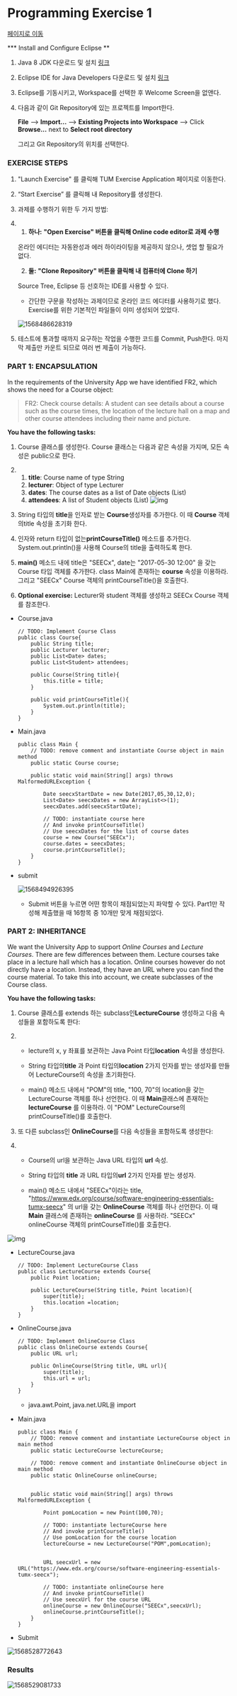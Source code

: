 # Programming Exercise 1

[페이지로 이동](https://courses.edx.org/courses/course-v1:TUMx+SEECx+1T2018/courseware/66ff53b993894fcea837c84de9a437dc/5d288f9bcff945828ed188aac9f921cc/3?activate_block_id=block-v1%3ATUMx%2BSEECx%2B1T2018%2Btype%40vertical%2Bblock%40b6a7f5a55615456a88fccebbf506b2ba)



*** Install and Configure Eclipse **

1. Java 8 JDK 다운로드 및 설치 [링크](http://www.oracle.com/technetwork/java/javase/downloads/index.html)

2. Eclipse IDE for Java Developers 다운로드 및 설치 [링크](https://www.eclipse.org/downloads/eclipse-packages)

3. Eclipse를 기동시키고, Workspace를 선택한 후 Welcome Screen을 없앤다.

4. 다음과 같이 Git Repository에 있는 프로젝트를 Import한다.

   **File** --> **Import...** --> **Existing Projects into Workspace** --> Click **Browse...** next to **Select root directory**

   그리고 Git Repository의 위치를 선택한다.





### EXERCISE STEPS

1. "Launch Exercise" 를 클릭해 TUM Exercise Application 페이지로 이동한다.

2.  “Start Exercise” 를 클릭해 내 Repository를 생성한다.

3. 과제를 수행하기 위한 두 가지 방법:

4. 1) **하나:** **"Open Exercise" 버튼을 클릭해 Online code editor로 과제 수행** 

   온라인 에디터는 자동완성과 에러 하이라이팅을 제공하지 않으나, 셋업 할 필요가 없다. 

   2) **둘:** **"Clone Repository" 버튼을 클릭해 내 컴퓨터에 Clone 하기** 

   Source Tree, Eclipse 등 선호하는 IDE를 사용할 수 있다.

   - 간단한 구문을 작성하는 과제이므로 온라인 코드 에디터를 사용하기로 했다. Exercise를 위한 기본적인 파일들이 이미 생성되어 있었다.

   ![1568486628319](../img/ex_03_01.png)

5. 테스트에 통과할 때까지 요구하는 작업을 수행한 코드를 Commit, Push한다. 마지막 제출만 카운트 되므로 여러 번 제출이 가능하다.





### PART 1: ENCAPSULATION

In the requirements of the University App we have identified FR2, which shows the need for a Course object:

> FR2: Check course details: A student can see details about a course such as the course times, the location of the lecture hall on a map and other course attendees including their name and picture.

**You have the following tasks:**

1. Course 클래스를 생성한다. Course 클래스는 다음과 같은 속성을 가지며, 모든 속성은 public으로 한다.

2. 1. **title**: Course name of type String
   2. **lecturer**: Object of type Lecturer
   3. **dates**: The course dates as a list of Date objects (List<Date>)
   4. **attendees**: A list of Student objects (List<Student>)
      ![img](https://studio.edge.edx.org/asset-v1:TUM+IN1504+2016+type@asset+block@OOP1Exercise_1.png)

3. String 타입의 **title**을 인자로 받는 **Course**생성자를 추가한다. 이 때 **Course** 객체의title 속성을 초기화 한다. 

4. 인자와 return 타입이 없는**printCourseTitle()** 메소드를 추가한다. System.out.println()을 사용해 Course의 title을 출력하도록 한다.

5. **main()** 메소드 내에 title은 "SEECx", date는 "2017-05-30 12:00" 을 갖는 Course 타입 객체를 추가한다. class Main에 존재하는 **course** 속성을 이용하라. 그리고 "SEECx" Course 객체의 printCourseTitle()을 호출한다.

6. **Optional exercise:** Lecturer와 student 객체를 생성하고 SEECx Course 객체를 참조한다.

- Course.java

  ```
  // TODO: Implement Course Class
  public class Course{
      public String title;
      public Lecturer lecturer;
      public List<Date> dates;
      public List<Student> attendees;
      
      public Course(String title){
          this.title = title;
      }
      
      public void printCourseTitle(){
          System.out.println(title);
      }
  }
  ```

- Main.java

  ```
  public class Main {
      // TODO: remove comment and instantiate Course object in main method
      public static Course course;
  
      public static void main(String[] args) throws MalformedURLException {
  
          Date seecxStartDate = new Date(2017,05,30,12,0);
          List<Date> seecxDates = new ArrayList<>(1);
          seecxDates.add(seecxStartDate);
  
          // TODO: instantiate course here
          // And invoke printCourseTitle()
          // Use seecxDates for the list of course dates
          course = new Course("SEECx");
          course.dates = seecxDates;
          course.printCourseTitle();
      }
  }
  ```

- submit

  ![1568494926395](../img/ex_03_02.png)

  - Submit 버튼을 누르면 어떤 항목이 채점되었는지 파악할 수 있다. Part1만 작성해 제출했을 때 16항목 중 10개만 맞게 채점되었다.





### PART 2: INHERITANCE

We want the University App to support *Online Courses* and *Lecture Courses*. There are few differences between them. Lecture courses take place in a lecture hall which has a location. Online courses however do not directly have a location. Instead, they have an URL where you can find the course material. To take this into account, we create subclasses of the Course class.

**You have the following tasks:**

1. Course 클래스를 extends 하는 subclass인**LectureCourse** 생성하고 다음 속성들을 포함하도록 한다:

2. - lecture의 x, y 좌표를 보관하는 Java Point 타입**location** 속성을 생성한다. 
   
   - String 타입의**title** 과 Point 타입의**location** 2가지 인자를 받는 생성자를 만들어 LectureCourse의 속성을 초기화한다.

   - main() 메소드 내에서  "POM"의 title, "100, 70"의 location을 갖는 LectureCourse 객체를 하나 선언한다. 이 때 **Main**클래스에 존재하는 **lectureCourse** 를 이용하라. 이 "POM" LectureCourse의 printCourseTitle()를 호출한다.
   
3. 또 다른 subclass인 **OnlineCourse**를 다음 속성들을 포함하도록 생성한다:

4. - Course의 url을 보관하는 Java URL 타입의 **url** 속성. 
   
   - String 타입의 **title** 과 URL 타입의**url** 2가지 인자를 받는 생성자.
   
   - main() 메소드 내에서 "SEECx"이라는 title,  "https://www.edx.org/course/software-engineering-essentials-tumx-seecx" 의 url을 갖는 **OnlineCourse** 객체를 하나 선언한다. 이 때 **Main** 클래스에 존재하는 **onlineCourse** 를 사용하라. "SEECx" onlineCourse 객체의 printCourseTitle()를 호출한다.

 ![img](https://studio.edge.edx.org/asset-v1:TUM+IN1504+2016+type@asset+block@OOP1Exercise_2.png)

- LectureCourse.java

  ```
  // TODO: Implement LectureCourse Class
  public class LectureCourse extends Course{
      public Point location;
      
      public LectureCourse(String title, Point location){
          super(title);
          this.location =location;
      }
  }
  ```

- OnlineCourse.java

  ```
  // TODO: Implement OnlineCourse Class
  public class OnlineCourse extends Course{
      public URL url;
      
      public OnlineCourse(String title, URL url){
          super(title);
          this.url = url;
      }
  }
  ```

  - java.awt.Point, java.net.URL을 import

- Main.java

  ```
  public class Main {
      // TODO: remove comment and instantiate LectureCourse object in main method
      public static LectureCourse lectureCourse;
      
      // TODO: remove comment and instantiate OnlineCourse object in main method
      public static OnlineCourse onlineCourse;
  
  
      public static void main(String[] args) throws MalformedURLException {
  
          Point pomLocation = new Point(100,70);
          
          // TODO: instantiate lectureCourse here
          // And invoke printCourseTitle()
          // Use pomLocation for the course location
          lectureCourse = new LectureCourse("POM",pomLocation);
  
  
          URL seecxUrl = new URL("https://www.edx.org/course/software-engineering-essentials-tumx-seecx");
          
          // TODO: instantiate onlineCourse here
          // And invoke printCourseTitle()
          // Use seecxUrl for the course URL
          onlineCourse = new OnlineCourse("SEECx",seecxUrl);
          onlineCourse.printCourseTitle();
      }
  }
  ```

- Submit

![1568528772643](../img/ex_03_03.png)





### Results

![1568529081733](../img/ex_03_04.png)

